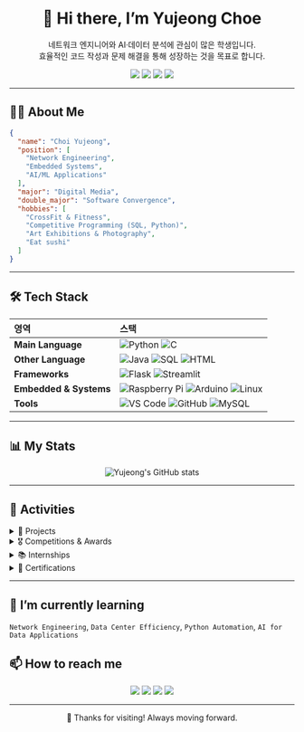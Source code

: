 <!-- 프로필 헤더 -->
<div align="center">

# 👋 Hi there, I’m **Yujeong Choe**  
네트워크 엔지니어와 AI·데이터 분석에 관심이 많은 학생입니다.  
효율적인 코드 작성과 문제 해결을 통해 성장하는 것을 목표로 합니다.

<!-- 소셜 배지 -->
<p align="center">
  <a href="https://github.com/sallydeveloperr"><img src="https://img.shields.io/github/followers/sallydeveloperr?label=Follow&style=social"></a>
  <a href="https://www.linkedin.com/in/유정-최-534b60311"><img src="https://img.shields.io/badge/LinkedIn-0077B5?logo=linkedin&logoColor=white"></a>
  <a href="https://blog.naver.com/sallychoe"><img src="https://img.shields.io/badge/Blog-03C75A?logo=naver&logoColor=white"></a>
  <a href="mailto:sallychoe@naver.com"><img src="https://img.shields.io/badge/Email-D14836?logo=gmail&logoColor=white"></a>
</p>
</div>

---

## 🧑‍💻 About Me

```json
{
  "name": "Choi Yujeong",
  "position": [
    "Network Engineering",
    "Embedded Systems",
    "AI/ML Applications"
  ],
  "major": "Digital Media",
  "double_major": "Software Convergence",
  "hobbies": [
    "CrossFit & Fitness",
    "Competitive Programming (SQL, Python)",
    "Art Exhibitions & Photography",
    "Eat sushi"
  ]
}
````

---

## 🛠️ Tech Stack

| 영역                     | 스택                                                                                                                                                                                                                                                                                                                                       |
| :--------------------- | :--------------------------------------------------------------------------------------------------------------------------------------------------------------------------------------------------------------------------------------------------------------------------------------------------------------------------------------- |
| **Main Language**      | ![Python](https://img.shields.io/badge/Python-3776AB?style=for-the-badge\&logo=python\&logoColor=white) ![C](https://img.shields.io/badge/C-A8B9CC?style=for-the-badge\&logo=c\&logoColor=white)                                                                                                                                         |
| **Other Language**     | ![Java](https://img.shields.io/badge/Java-007396?style=for-the-badge\&logo=openjdk\&logoColor=white) ![SQL](https://img.shields.io/badge/SQL-4479A1?style=for-the-badge\&logo=sqlite\&logoColor=white) ![HTML](https://img.shields.io/badge/HTML-E34F26?style=for-the-badge\&logo=html5\&logoColor=white)                                |
| **Frameworks**         | ![Flask](https://img.shields.io/badge/Flask-000000?style=for-the-badge\&logo=flask\&logoColor=white) ![Streamlit](https://img.shields.io/badge/Streamlit-FF4B4B?style=for-the-badge\&logo=streamlit\&logoColor=white)                                                                                                                    |
| **Embedded & Systems** | ![Raspberry Pi](https://img.shields.io/badge/Raspberry_Pi-C51A4A?style=for-the-badge\&logo=raspberrypi\&logoColor=white) ![Arduino](https://img.shields.io/badge/Arduino-00979D?style=for-the-badge\&logo=arduino\&logoColor=white) ![Linux](https://img.shields.io/badge/Linux-FCC624?style=for-the-badge\&logo=linux\&logoColor=black) |
| **Tools**              | ![VS Code](https://img.shields.io/badge/VSCode-007ACC?style=for-the-badge\&logo=visualstudiocode\&logoColor=white) ![GitHub](https://img.shields.io/badge/GitHub-181717?style=for-the-badge\&logo=github\&logoColor=white) ![MySQL](https://img.shields.io/badge/MySQL-4479A1?style=for-the-badge\&logo=mysql\&logoColor=white)          |

---

## 📊 My Stats

<div align="center">

![Yujeong's GitHub stats](https://github-readme-stats.vercel.app/api?username=sallydeveloperr\&show_icons=true\&theme=dracula)

</div>

---

## 🏅 Activities

<details>
  <summary>📂 Projects</summary>

|   기간  | 프로젝트                                              | 설명                                                                                             | 링크                                                              |
| :---: | :------------------------------------------------ | :--------------------------------------------------------------------------------------------- | :-------------------------------------------------------------- |
|  2023 | **Programming GURU1 해커톤 (팀장)**                    | HTML·Python 기반 문제 해결, 보고서 작성, 팀 운영 경험                                                          | -                                                               |
|  2024 | **광명시 청소년 IT 멘토링**                                | 중학생 대상 HTML·Scratch 기초 코딩 교육 및 진로 멘토링                                                          | -                                                               |
|  2024 | **Corning AI Challenge (한양대 X Corning)**          | 키워드 기반 AI 뉴스 추천 시스템 설계·구현                                                                      | -                                                               |
| 2024~ | **Barom Comprehensive Design Project (디지털 가디언즈)** | 불법 패스트무비 저작권 보호 캠페인 (카드뉴스, 캠페인, 딥페이크 탐지 서비스 시연)                                                | -                                                               |
|  2025 | **SKN 20기 – 1차 프로젝트 (Bikini City)**               | MOLIT 자동차 등록 현황 데이터 + 현대·기아 FAQ 크롤링을 활용한 고객지원 FAQ 개선 연구 <br> 데이터 전처리, Streamlit UI, DB 구축, 시각화 | [Repo](https://github.com/SKN20-1ST-2TEAM/Car_Registration_FAQ) |
|  2025 | **Sally’s Network Blog**                          | 네트워크·SQL·리눅스 기술 블로그 운영 (Naver)                                                                 | [Blog](https://blog.naver.com/sallychoe)                        |

</details>

<details>
  <summary>🎖️ Competitions & Awards</summary>

|  연도  | 대회/프로그램                           | 성과                                                |   |
| :--: | :-------------------------------- | :------------------------------------------------ | - |
| 2024 | **LG Aimers 6기**                  | 머신러닝/딥러닝 기반 AI 모델 개발, 상위권 성적                      | - |
| 2024 | **SK Networks AI Bootcamp**       | Python·SQL·ML 프로젝트 수행                             | - |
| 2025 | **CMI AI Innovation Competition** | 팀 "Go CMI Go Korea Go AI" – 뉴스 크롤링·블로그 자동화 시스템 개발 | - |

</details>

<details>
  <summary>📚 Internships</summary>

|      연도      | 기관                 | 역할                                          |   |
| :----------: | :----------------- | :------------------------------------------ | - |
| 2024-2025 겨울 | **iShield (아이쉴드)** | 현장실습 인턴, 보안·AI 탐지 서비스 지원, SQL/Python 데이터 분석 | - |
|   2025 1학기   | **iShield (아이쉴드)** | 장기 인턴십, 프론트엔드 및 네트워크 솔루션 경험                 | - |

</details>

<details>
  <summary>📜 Certifications</summary>

* ITQ (정보기술자격)
* GTQ (그래픽기술자격)
* ADsP (데이터분석 준전문가)
* SQLD (SQL 개발자)
* 리눅스마스터 2급
* 네트워크관리사 2급
* (준비 중) 정보처리기사

</details>

---

## 🌱 I’m currently learning

`Network Engineering`, `Data Center Efficiency`, `Python Automation`, `AI for Data Applications`

## 📫 How to reach me

<p align="center">
  <a href="https://github.com/sallydeveloperr"><img src="https://img.shields.io/github/followers/sallydeveloperr?label=Follow&style=social"></a>
  <a href="https://www.linkedin.com/in/유정-최-534b60311"><img src="https://img.shields.io/badge/LinkedIn-0077B5?logo=linkedin&logoColor=white"></a>
  <a href="https://blog.naver.com/sallychoe"><img src="https://img.shields.io/badge/Blog-03C75A?logo=naver&logoColor=white"></a>
  <a href="mailto:sallychoe@naver.com"><img src="https://img.shields.io/badge/Email-D14836?logo=gmail&logoColor=white"></a>
</p>

---

<p align="center">
  🚀 Thanks for visiting! Always moving forward.
</p>
